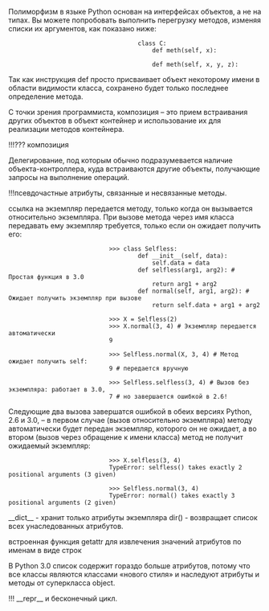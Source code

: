 Полиморфизм в языке Python основан на интерфейсах объектов, а не на типах. Вы можете попробовать выполнить перегрузку методов, изменяя списки их аргументов, как показано ниже:

                                        class C:
                                            def meth(self, x):

                                            def meth(self, x, y, z):

Так как инструкция def просто присваивает объект некоторому имени в области видимости класса, сохранено будет только последнее определение метода.

С точки зрения программиста, композиция – это прием встраивания других объектов в объект контейнер и использование их для реализации методов контейнера.

!!!??? композиция

Делегирование, под которым обычно подразумевается наличие объекта-контроллера, куда встраиваются другие объекты, получающие запросы на выполнение операций.

!!!псевдочастные атрибуты, связанные и несвязанные методы.

ссылка на экземпляр передается методу, только когда он вызывается относительно экземпляра. При вызове метода через имя класса передавать ему экземпляр требуется, только если он ожидает получить его:

                                >>> class Selfless:
                                        def __init__(self, data):
                                            self.data = data
                                        def selfless(arg1, arg2): # Простая функция в 3.0
                                            return arg1 + arg2
                                        def normal(self, arg1, arg2): # Ожидает получить экземпляр при вызове
                                            return self.data + arg1 + arg2

                                >>> X = Selfless(2)
                                >>> X.normal(3, 4) # Экземпляр передается автоматически
                                9

                                >>> Selfless.normal(X, 3, 4) # Метод ожидает получить self:
                                9 # передается вручную

                                >>> Selfless.selfless(3, 4) # Вызов без экземпляра: работает в 3.0,
                                7 # но завершается ошибкой в 2.6!
Следующие два вызова завершатся ошибкой в обеих версиях Python, 2.6 и 3.0, – в первом случае (вызов относительно экземпляра) методу автоматически будет передан экземпляр, которого он не ожидает, а во втором (вызов через обращение к имени класса) метод не получит ожидаемый экземпляр:

                                >>> X.selfless(3, 4)
                                TypeError: selfless() takes exactly 2 positional arguments (3 given)

                                >>> Selfless.normal(3, 4)
                                TypeError: normal() takes exactly 3 positional arguments (2 given)

\_\_dict\_\_ - хранит только атрибуты экземпляра
dir() -  возвращает список всех унаследованных атрибутов.

встроенная функция getattr для извлечения значений атрибутов по именам в виде строк

В Python 3.0 список содержит гораздо больше атрибутов, потому что все классы являются классами «нового стиля» и наследуют атрибуты и методы от суперкласса object.

!!! \_\_repr\_\_ и бесконечный цикл.